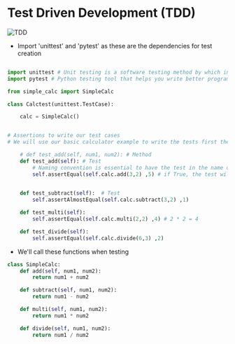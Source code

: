 # Test Driven Development (TDD)
![TDD](https://developer.ibm.com/developer/default/articles/5-steps-of-test-driven-development/images/tdd-red-green-refactoring-v3.png)

- Import 'unittest' and 'pytest' as these are the dependencies for test creation
```python

import unittest # Unit testing is a software testing method by which individual units of source code are tested to determine whether they are fit for use.
import pytest # Python testing tool that helps you write better programs

from simple_calc import SimpleCalc

class Calctest(unittest.TestCase):

    calc = SimpleCalc()


# Assertions to write our test cases
# We will use our basic calculator example to write the tests first then the code

    # def test_add(self, num1, num2): # Method
    def test_add(self): # Test
        # Naming convention is essential to have the test in the name of our method
        self.assertEqual(self.calc.add(3,2) ,5) # if True, the test will pass
        

    def test_subtract(self):  # Test
        self.assertAlmostEqual(self.calc.subtract(3,2) ,1)

    def test_multi(self):
        self.assertEqual(self.calc.multi(2,2) ,4) # 2 * 2 = 4

    def test_divide(self):
        self.assertEqual(self.calc.divide(6,3) ,2)
```
- We'll call these functions when testing
```python
class SimpleCalc:
    def add(self, num1, num2):
        return num1 + num2

    def subtract(self, num1, num2):
        return num1 - num2

    def multi(self, num1, num2):
        return num1 * num2

    def divide(self, num1, num2):
        return num1 / num2

```